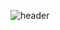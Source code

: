 ![header](https://capsule-render.vercel.app/api?type=wave&color=auto&height=300&section=header&text=capsul%20render&fontSize=90)
